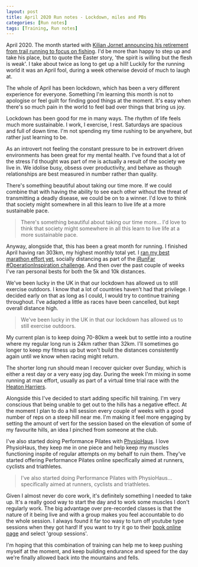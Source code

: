 ```yaml
---
layout: post
title: April 2020 Run notes - Lockdown, miles and PBs
categories: [Run notes]
tags: [Training, Run notes]
---
```

April 2020. The month started with [Kilian Jornet announcing his retirement from trail running to focus on fishing](https://www.salomon.com/en-gb/blog/jornet-announces-retirement-trail-running). I'd be more than happy to step up and take his place, but to quote the Easter story, 'the spirit is willing but the flesh is weak'. I take about twice as long to get up a hill! Luckily for the running world it was an April fool, during a week otherwise devoid of much to laugh at.

The whole of April has been lockdown, which has been a very different experience for everyone. Something I'm learning this month is not to apologise or feel guilt for finding good things at the moment. It's easy when there's so much pain in the world to feel bad over things that bring us joy.

Lockdown has been good for me in many ways. The rhythm of life feels much more sustainable. I work, I exercise, I rest. Saturdays are spacious and full of down time. I'm not spending my time rushing to be anywhere, but rather just learning to be.

As an introvert not feeling the constant pressure to be in extrovert driven environments has been great for my mental health. I've found that a lot of the stress I'd thought was part of me is actually a result of the society we live in. We idolise busy, obsess over productivity, and behave as though relationships are best measured in number rather than quality. 

There's something beautiful about taking our time more. If we could combine that with having the ability to see each other without the threat of transmitting a deadly disease, we could be on to a winner. I'd love to think that society might somewhere in all this learn to live life at a more sustainable pace. 

>There's something beautiful about taking our time more... I'd love to think that society might somewhere in all this learn to live life at a more sustainable pace. 

Anyway, alongside that, this has been a great month for running. I finished April having ran 303km, my highest monthly total yet. I [ran my best marathon effort yet](https://theunforgivingminute.run/operation-inspiration/), socially distancing as part of the [iRunFar #OperationInspiration challenge](https://www.irunfar.com/2020/03/operation-inspiration-virtual-race.html). And then over the past couple of weeks I've ran personal bests for both the 5k and 10k distances.

We've been lucky in the UK in that our lockdown has allowed us to still exercise outdoors. I know that a lot of countries haven't had that privilege. I decided early on that as long as I could, I would try to continue training throughout. I've adapted a little as races have been cancelled, but kept overall distance high.

>We've been lucky in the UK in that our lockdown has allowed us to still exercise outdoors.

My current plan is to keep doing 70-80km a week but to settle into a routine where my regular long run is 24km rather than 32km. I'll sometimes go longer to keep my fitness up but won't build the distances consistently again until we know when racing might return.

The shorter long run should mean I recover quicker over Sunday, which is either a rest day or a very easy jog day. During the week I'm mixing in some running at max effort, usually as part of a virtual time trial race with the [Heaton Harriers](https://www.heatonharriers.org.uk/).

Alongside this I've decided to start adding specific hill training. I'm very conscious that being unable to get out to the hills has a negative effect. At the moment I plan to do a hill session every couple of weeks with a good number of reps on a steep hill near me. I'm making it feel more engaging by setting the amount of vert for the session based on the elevation of some of my favourite hills, an idea I pinched from someone at the club.

I've also started doing Performance Pilates with [PhysioHaus](https://www.physiohaus.co.uk/). I love PhysioHaus, they keep me in one piece and help keep my muscles functioning inspite of regular attempts on my behalf to ruin them. They've started offering Performance Pilates online specifically aimed at runners, cyclists and triathletes. 

>I've also started doing Performance Pilates with PhysioHaus... specifically aimed at runners, cyclists and triathletes. 

Given I almost never do core work, it's definitely something I needed to take up. It's a really good way to start the day and to work some muscles I don't regularly work. The big advantage over pre-recorded classes is that the nature of it being live and with a group makes you feel accountable to do the whole session. I always found it far too wasy to turn off youtube type sessions when they got hard! If you want to try it go to their [book online page](https://www.physiohaus.co.uk/book-online) and select 'group sessions'.

I'm hoping that this combination of training can help me to keep pushing myself at the moment, and keep building endurance and speed for the day we're finally allowed back into the mountains and fells.
